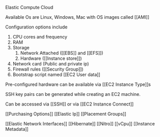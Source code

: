 Elastic Compute Cloud


Available Os are Linux, Windows, Mac with OS images called [[AMI]]

Configuration options include 
1. CPU cores and frequency
2. RAM
3. Storage
	1. Network Attached ([[EBS]] and [[EFS]])
	2. Hardware ([[Instance store]])
4. Network card (Public and private ip)
5. Firewall rules ([[Security Group]])
6. Bootstrap script named [[EC2 User data]]

Pre-configured hardware can be available via [[EC2 Instance Type]]s

SSH key pairs can be generated while creating an EC2 machine.

Can be accessed via [[SSH]] or via [[EC2 Instance Connect]]

[[Purchasing Options]]
[[Elastic Ip]]
[[Placement Groups]]

[[Elastic Network Interfaces]]
[[Hibernate]]
[[Nitro]]
[[vCpu]]
[[Instance Metadata]]








